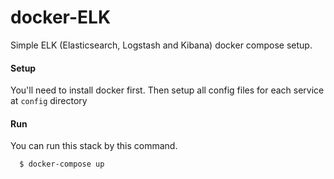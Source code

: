 # docker-ELK
Simple ELK (Elasticsearch, Logstash and Kibana) docker compose setup.

#### Setup
You'll need to install docker first.
Then setup all config files for each service at `config` directory

#### Run
You can run this stack by this command.
```
  $ docker-compose up
```
